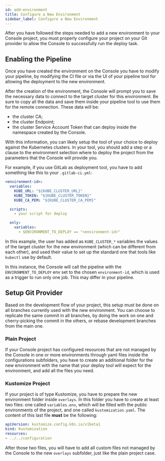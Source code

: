 ```yaml
---
id: add-environment
title: Configure a New Environment
sidebar_label: Configure a New Environment
---
```


After you have followed the steps needed to add a new environment to your Console project, you must properly configure your project on your Git provider to allow the Console to successfully run the deploy task.

## Enabling the Pipeline

Once you have created the environment on the Console you have to modify your pipeline, by modifying the CI file or via the UI of your pipeline tool for allowing the deployment to the new environment.

After the creation of the environment, the Console will prompt you to save the necessary data to connect to the target cluster for this environment. Be sure to copy all the data and save them inside your pipeline tool to use them for the remote connection. These data will be:

- the cluster CA;
- the cluster Endpoint;
- the cluster Service Account Token that can deploy inside the namespace created by the Console.

With this information, you can likely setup the tool of your choice to deploy against the
Kubernetes clusters. In your tool, you should add a step or a clause to the environment selection where to deploy the project from the parameters that the Console will provide you.

For example, if you use GitLab as deployment tool, you have to add something like this to your `.gitlab-ci.yml`:

```yaml
<environment-id>:
  variables:
    KUBE_URL: "${KUBE_CLUSTER_URL}"
    KUBE_TOKEN: "${KUBE_CLUSTER_TOKEN}"
    KUBE_CA_PEM: "${KUBE_CLUSTER_CA_PEM}"

  scripts:
    - your script for deploy

  only:
    variables:
      - $ENVIRONMENT_TO_DEPLOY == "<environment-id>"
```

In this example, the user has added as `KUBE_CLUSTER_*` variables the values of the target cluster for the new environment
(which can be different from each other), and used their value to set up the standard one that tools like `kubectl` use by default.

In this instance, the Console will call the pipeline with the `ENVIRONMENT_TO_DEPLOY` env set to the chosen `environment-id`,
which is used as a trigger to run only one job. This may differ in your pipeline.

## Setup Git Provider

Based on the development flow of your project, this setup must be done on all branches currently used with the new environment. You can choose to replicate the same commit in all branches, by doing the work on one and cherry-picking the commit in the others, or rebase development branches from the main one.

### Plain Project

If your Console project has configured resources that are not managed by the Console in one or more environments through yaml files inside the configurations subfolders, you have to create an additional folder for the new environment with the name that your deploy tool will expect for the environment, and add all the files you need.

### Kustomize Project

If your project is of type Kustomize, you have to prepare the new environment folder inside `overlays`. In this folder you have to create at least two files: one called `variables.env`, which will be filled with the public environments of the project, and one called `kustomization.yaml`. The content of this last file **must** be the following:

```yaml
apiVersion: kustomize.config.k8s.io/v1beta1
kind: Kustomization
resources:
- ../../configuration
```

After those two files, you will have to add all custom files not managed by the Console to the new `overlays` subfolder, just like the plain project case.
